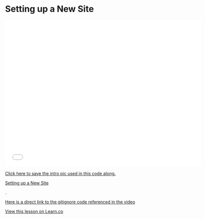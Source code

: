 # Setting up a New Site

<iframe width="640" height="480" src="//www.youtube.com/embed/i61lTJ6OpDE?rel=0&modestbranding=1" frameborder="0" allowfullscreen></iframe>

[Click here to save the intro pic used in this code along.](http://ironboard-curriculum-content.s3.amazonaws.com/front-end/lab-assets/intro-pic.jpg)

<p><a href="https://www.youtube.com/watch?v=i61lTJ6OpDE">Setting up a New Site</a></p>.

<p><a href="https://gist.githubusercontent.com/octocat/9257657/raw/3f9569e65df83a7b328b39a091f0ce9c6efc6429/.gitignore">Here is a direct link to the gitignore code referenced in the video</a></p>

<a href='https://learn.co/lessons/setting-up-a-new-site' data-visibility='hidden'>View this lesson on Learn.co</a>
